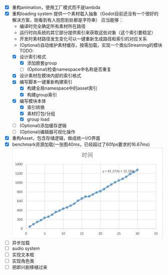 - [x] 重构animation，使用工厂模式而不是lambda
- [x] 重构loading system
    提供一个素材载入抽象（Godot目前还没有一个很好的解决方案，刚看到有人抱怨到处都是字符串）
    应当能够：
    - 编译时完全确定所有素材所在路径
    - 运行时向系统的其它部分提供索引来获取这些对象（这个索引要稳定）
    - 开发时素材路径发生变化可以一键重新生成路径和索引的对应关系
    - (Optional)自动维护素材缓存，按需加载，实现一个类似Streaming的模块
    TODO:
    - [x] 设计索引格式
      - [x] 添加嵌套group
      - [ ] (Optional)检查namespace中名称是否重复
    - [x] 设计素材在模块内部的索引格式
    - [x] 编写脚本一键重新构建索引
      - [x] 构建全局namespace中的asset索引
      - [x] 构建group索引
    - [x] 编写模块本体
      - [x] 索引转换
      - [x] 素材打包/分组
      - [x] group load
    - [ ] (Optional)添加缓存逻辑
    - [ ] (Optional)编辑器可视化操作
- [x] 重构Asset，包含存储逻辑，做成统一I/O界面
- [x] benchmark资源加载(一张图40ms，已经超过了60fps要求的16.67ms)
  ![](load_benchmark.jpg)
- [ ] 异步加载
- [ ] audio system
- [ ] 实现文本框
- [ ] 实现角色类
- [ ] 把即兴剧移植过来
